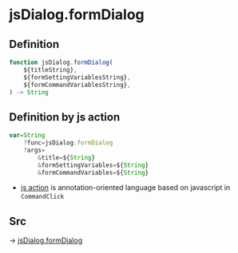 # jsDialog.formDialog

## Definition

```js.js
function jsDialog.formDialog(
	${titleString},
	${formSettingVariablesString},
	${formCommandVariablesString},
) -> String
```


## Definition by js action

```js.js
var=String
	?func=jsDialog.formDialog
	?args=
		&title=${String}
		&formSettingVariables=${String}
		&formCommandVariables=${String}
```

- [js action](#) is annotation-oriented language based on javascript in `CommandClick`



## Src

-> [jsDialog.formDialog](https://github.com/puutaro/CommandClick/blob/master/app/src/main/java/com/puutaro/commandclick/fragment_lib/terminal_fragment/js_interface/dialog/JsDialog.kt#L161)


